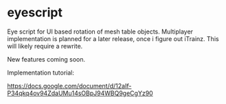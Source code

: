 # eyescript
Eye script for UI based rotation of mesh table objects.
 Multiplayer implementation is planned for a later release, once i figure out iTrainz. This will likely require a rewrite.

New features coming soon.

Implementation tutorial:

https://docs.google.com/document/d/12aIf-P34qkq4ov94ZdaUMu14sOBpJ94WBQ9geCgYz90
